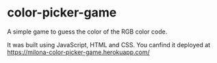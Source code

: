 # color-picker-game

A simple game to guess the color of the RGB color code.

It was built using JavaScript, HTML and CSS.
You canfind it deployed at https://milona-color-picker-game.herokuapp.com/
